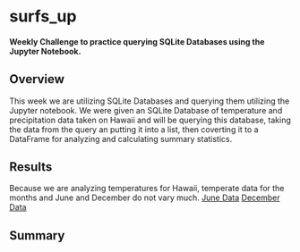 # surfs_up

#### Weekly Challenge to practice querying SQLite Databases using the Jupyter Notebook.


## Overview
This week we are utilizing SQLite Databases and querying them utilizing the Jupyter notebook. We were given an SQLite Database of temperature and precipitation data taken on Hawaii and will be querying this database, taking the data from the query an putting it into a list, then coverting it to a DataFrame for analyzing and calculating summary statistics.




## Results

Because we are analyzing temperatures for Hawaii, temperate data for the months and June and December do not vary much.
[June Data](/resources/jun_summary.png)
[December Data](/resources/dec_summary.png)



## Summary

